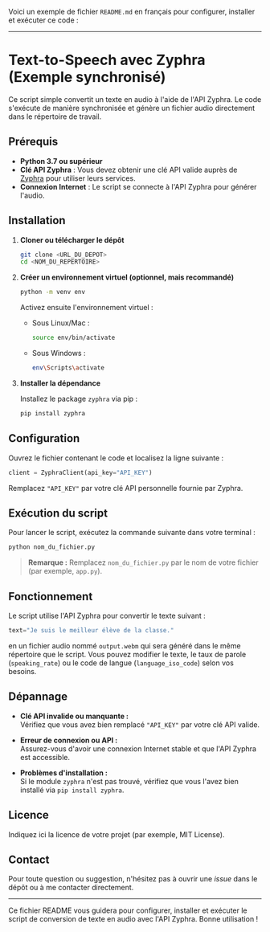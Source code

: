 Voici un exemple de fichier `README.md` en français pour configurer, installer et exécuter ce code :

---

# Text-to-Speech avec Zyphra (Exemple synchronisé)

Ce script simple convertit un texte en audio à l'aide de l'API Zyphra. Le code s'exécute de manière synchronisée et génère un fichier audio directement dans le répertoire de travail.

## Prérequis

- **Python 3.7 ou supérieur**  
- **Clé API Zyphra** : Vous devez obtenir une clé API valide auprès de [Zyphra](https://zyphra.io/) pour utiliser leurs services.
- **Connexion Internet** : Le script se connecte à l'API Zyphra pour générer l'audio.

## Installation

1. **Cloner ou télécharger le dépôt**

   ```bash
   git clone <URL_DU_DEPOT>
   cd <NOM_DU_REPERTOIRE>
   ```

2. **Créer un environnement virtuel (optionnel, mais recommandé)**

   ```bash
   python -m venv env
   ```

   Activez ensuite l'environnement virtuel :

   - Sous Linux/Mac :
     ```bash
     source env/bin/activate
     ```
   - Sous Windows :
     ```bash
     env\Scripts\activate
     ```

3. **Installer la dépendance**

   Installez le package `zyphra` via pip :

   ```bash
   pip install zyphra
   ```

## Configuration

Ouvrez le fichier contenant le code et localisez la ligne suivante :

```python
client = ZyphraClient(api_key="API_KEY")
```

Remplacez `"API_KEY"` par votre clé API personnelle fournie par Zyphra.

## Exécution du script

Pour lancer le script, exécutez la commande suivante dans votre terminal :

```bash
python nom_du_fichier.py
```

> **Remarque :** Remplacez `nom_du_fichier.py` par le nom de votre fichier (par exemple, `app.py`).

## Fonctionnement

Le script utilise l'API Zyphra pour convertir le texte suivant :

```python
text="Je suis le meilleur élève de la classe."
```

en un fichier audio nommé `output.webm` qui sera généré dans le même répertoire que le script. Vous pouvez modifier le texte, le taux de parole (`speaking_rate`) ou le code de langue (`language_iso_code`) selon vos besoins.

## Dépannage

- **Clé API invalide ou manquante :**  
  Vérifiez que vous avez bien remplacé `"API_KEY"` par votre clé API valide.
  
- **Erreur de connexion ou API :**  
  Assurez-vous d'avoir une connexion Internet stable et que l'API Zyphra est accessible.

- **Problèmes d'installation :**  
  Si le module `zyphra` n'est pas trouvé, vérifiez que vous l'avez bien installé via `pip install zyphra`.

## Licence

Indiquez ici la licence de votre projet (par exemple, MIT License).

## Contact

Pour toute question ou suggestion, n'hésitez pas à ouvrir une _issue_ dans le dépôt ou à me contacter directement.

---

Ce fichier README vous guidera pour configurer, installer et exécuter le script de conversion de texte en audio avec l'API Zyphra. Bonne utilisation !
